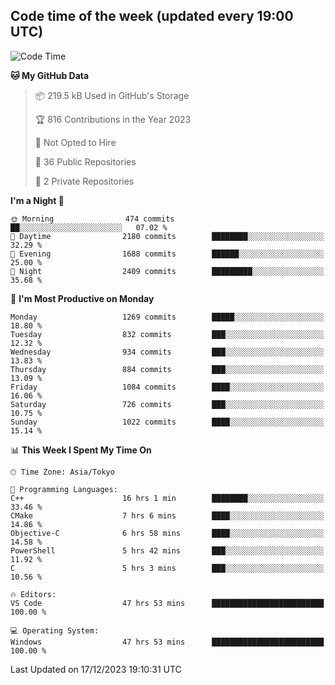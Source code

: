 ## Code time of the week (updated every 19:00 UTC)

<!--START_SECTION:waka-->
![Code Time](http://img.shields.io/badge/Code%20Time-2%2C462%20hrs%201%20min-blue)

**🐱 My GitHub Data** 

> 📦 219.5 kB Used in GitHub's Storage 
 > 
> 🏆 816 Contributions in the Year 2023
 > 
> 🚫 Not Opted to Hire
 > 
> 📜 36 Public Repositories 
 > 
> 🔑 2 Private Repositories 
 > 
**I'm a Night 🦉** 

```text
🌞 Morning                474 commits         ██░░░░░░░░░░░░░░░░░░░░░░░   07.02 % 
🌆 Daytime                2180 commits        ████████░░░░░░░░░░░░░░░░░   32.29 % 
🌃 Evening                1688 commits        ██████░░░░░░░░░░░░░░░░░░░   25.00 % 
🌙 Night                  2409 commits        █████████░░░░░░░░░░░░░░░░   35.68 % 
```
📅 **I'm Most Productive on Monday** 

```text
Monday                   1269 commits        █████░░░░░░░░░░░░░░░░░░░░   18.80 % 
Tuesday                  832 commits         ███░░░░░░░░░░░░░░░░░░░░░░   12.32 % 
Wednesday                934 commits         ███░░░░░░░░░░░░░░░░░░░░░░   13.83 % 
Thursday                 884 commits         ███░░░░░░░░░░░░░░░░░░░░░░   13.09 % 
Friday                   1084 commits        ████░░░░░░░░░░░░░░░░░░░░░   16.06 % 
Saturday                 726 commits         ███░░░░░░░░░░░░░░░░░░░░░░   10.75 % 
Sunday                   1022 commits        ████░░░░░░░░░░░░░░░░░░░░░   15.14 % 
```


📊 **This Week I Spent My Time On** 

```text
🕑︎ Time Zone: Asia/Tokyo

💬 Programming Languages: 
C++                      16 hrs 1 min        ████████░░░░░░░░░░░░░░░░░   33.46 % 
CMake                    7 hrs 6 mins        ████░░░░░░░░░░░░░░░░░░░░░   14.86 % 
Objective-C              6 hrs 58 mins       ████░░░░░░░░░░░░░░░░░░░░░   14.58 % 
PowerShell               5 hrs 42 mins       ███░░░░░░░░░░░░░░░░░░░░░░   11.92 % 
C                        5 hrs 3 mins        ███░░░░░░░░░░░░░░░░░░░░░░   10.56 % 

🔥 Editors: 
VS Code                  47 hrs 53 mins      █████████████████████████   100.00 % 

💻 Operating System: 
Windows                  47 hrs 53 mins      █████████████████████████   100.00 % 
```


 Last Updated on 17/12/2023 19:10:31 UTC
<!--END_SECTION:waka-->